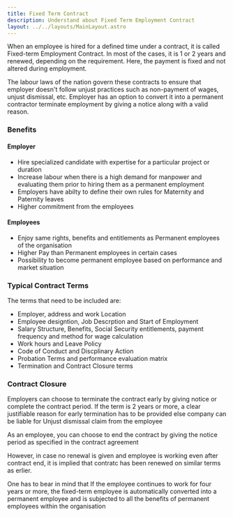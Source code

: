 ```yaml
---
title: Fixed Term Contract
description: Understand about Fixed Term Employment Contract
layout: ../../layouts/MainLayout.astro
---
```


When an employee is hired for a defined time under a contract, it is called Fixed-term Employment Contract. In most of the cases, it is 1 or 2 years and renewed, depending on the requirement. Here, the payment is fixed and not altered during employment.

The labour laws of the nation govern these contracts to ensure that employer doesn't follow unjust practices such as non-payment of wages, unjust dismissal, etc. Employer has an option to convert it into a permanent contractor terminate employment by giving a notice along with a valid reason.

### Benefits

#### Employer

* Hire specialized candidate with expertise for a particular project or duration
* Increase labour when there is a high demand for manpower and evaluating them prior to hiring them as a permanent employment
* Employers have abilty to define their own rules for Maternity and Paternity leaves
* Higher commitment from the employees 

#### Employees
* Enjoy same rights, benefits and entitlements as Permanent employees of the organisation
* Higher Pay than Permanent employees in certain cases
* Possibility to become permanent employee based on performance and market situation

### Typical Contract Terms

The terms that need to be included are:

* Employer, address and work Location
* Employee designtion, Job Descrption and Start of Employment
* Salary Structure, Benefits, Social Security entitlements, payment frequency and method for wage calculation
* Work hours and Leave Policy 
* Code of Conduct and Discplinary Action 
* Probation Terms and performance evaluation matrix
* Termination and Contract Closure terms

### Contract Closure

Employers can choose to terminate the contract early by giving notice or complete the contract period. If the term is 2 years or more, a clear justifiable reason for early termination has to be provided else company can be liable for Unjust dismissal claim from the employee

As an employee, you can choose to end the contract by giving the notice period as specified in the contract agreement

However, in case no renewal is given and employee is working even after contract end, it is implied that contratc has been renewed on similar terms as erlier. 

One has to bear in mind that If the employee continues to work for four years or more, the fixed-term employee is automatically converted into a permanent employee and is subjected to all the benefits of permanent employees within the organisation
